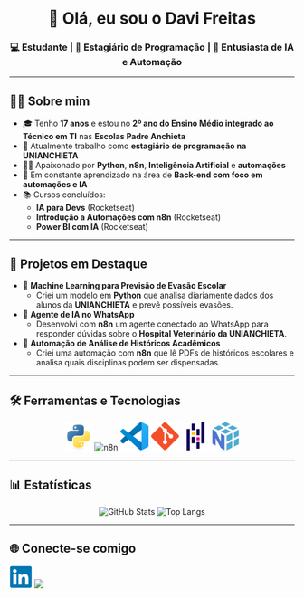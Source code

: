 <h1 align="center">👋 Olá, eu sou o Davi Freitas</h1>
<h3 align="center">💻 Estudante | 🚀 Estagiário de Programação | 🤖 Entusiasta de IA e Automação</h3>

---

## 🙋‍♂️ Sobre mim
- 🎓 Tenho **17 anos** e estou no **2º ano do Ensino Médio integrado ao Técnico em TI** nas **Escolas Padre Anchieta**  
- 💼 Atualmente trabalho como **estagiário de programação na UNIANCHIETA**  
- 🧑‍💻 Apaixonado por **Python**, **n8n**, **Inteligência Artificial** e **automações**  
- 🔎 Em constante aprendizado na área de **Back-end com foco em automações e IA**  
- 📚 Cursos concluídos:  
  - **IA para Devs** (Rocketseat)  
  - **Introdução a Automações com n8n** (Rocketseat)  
  - **Power BI com IA** (Rocketseat)  

---

## 🚀 Projetos em Destaque
- 🤖 **Machine Learning para Previsão de Evasão Escolar**  
  - Criei um modelo em **Python** que analisa diariamente dados dos alunos da **UNIANCHIETA** e prevê possíveis evasões.
- 💬 **Agente de IA no WhatsApp**  
  - Desenvolvi com **n8n** um agente conectado ao WhatsApp para responder dúvidas sobre o **Hospital Veterinário da UNIANCHIETA**.
- 📑 **Automação de Análise de Históricos Acadêmicos**  
  - Criei uma automação com **n8n** que lê PDFs de históricos escolares e analisa quais disciplinas podem ser dispensadas.

---

## 🛠️ Ferramentas e Tecnologias

<p align="center">
  <img src="https://raw.githubusercontent.com/devicons/devicon/master/icons/python/python-original.svg" alt="Python" width="50"/>
  <img src="https://avatars.githubusercontent.com/u/45487711?s=200&v=4" alt="n8n" width="50"/> 
  <img src="https://raw.githubusercontent.com/devicons/devicon/master/icons/vscode/vscode-original.svg" alt="VSCode" width="50"/>
  <img src="https://raw.githubusercontent.com/devicons/devicon/master/icons/git/git-original.svg" alt="Git" width="50"/>
  <img src="https://raw.githubusercontent.com/devicons/devicon/master/icons/pandas/pandas-original.svg" alt="Pandas" width="50"/>
  <img src="https://raw.githubusercontent.com/devicons/devicon/master/icons/numpy/numpy-original.svg" alt="NumPy" width="50"/>
</p>

---

## 📊 Estatísticas
<p align="center">
  <img src="https://github-readme-stats.vercel.app/api?username=davizinhoow&show_icons=true&theme=radical" alt="GitHub Stats"/>
  <img src="https://github-readme-stats.vercel.app/api/top-langs/?username=davizinhoow&layout=compact&theme=radical" alt="Top Langs"/>
</p>

---

## 🌐 Conecte-se comigo
<p align="left">
  <a href="https://www.linkedin.com/in/davi-freitas-789317352/" target="_blank"><img src="https://raw.githubusercontent.com/devicons/devicon/master/icons/linkedin/linkedin-original.svg" width="40"/></a>
  <a href="mailto:davizinho.f.freitas@gmail.com"><img src="https://cdn-icons-png.flaticon.com/512/732/732200.png" width="40"/></a>
</p>
